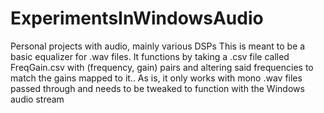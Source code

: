 # ExperimentsInWindowsAudio
Personal projects with audio, mainly various DSPs
This is meant to be a basic equalizer for .wav files. It functions by taking a .csv file called FreqGain.csv with (frequency, gain) pairs and altering said frequencies to match the gains mapped to it..
As is, it only works with mono .wav files passed through and needs to be tweaked to function with the Windows audio stream
